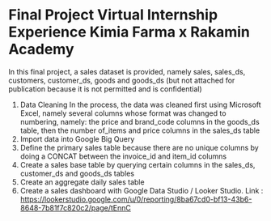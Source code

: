 # Final Project Virtual Internship Experience Kimia Farma x Rakamin Academy
In this final project, a sales dataset is provided, namely sales, sales_ds, customers, customer_ds, goods and goods_ds (but not attached for publication because it is not permitted and is confidential)
1. Data Cleaning
   In the process, the data was cleaned first using Microsoft Excel, namely several columns whose format was changed to numbering, namely:
   the price and brand_code columns in the goods_ds table, then the number of_items and price columns in the sales_ds table
2. Import data into Google Big Query
3. Define the primary sales table because there are no unique columns by doing a CONCAT between the invoice_id and item_id columns
4. Create a sales base table by querying certain columns in the sales_ds, customer_ds and goods_ds tables
5. Create an aggregate daily sales table
6. Create a sales dashboard with Google Data Studio / Looker Studio. Link : https://lookerstudio.google.com/u/0/reporting/8ba67cd0-bf13-43b6-8648-7b81f7c820c2/page/tEnnC
